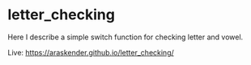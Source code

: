# letter_checking
Here I describe a simple switch function for checking letter and vowel. 

Live: https://araskender.github.io/letter_checking/
